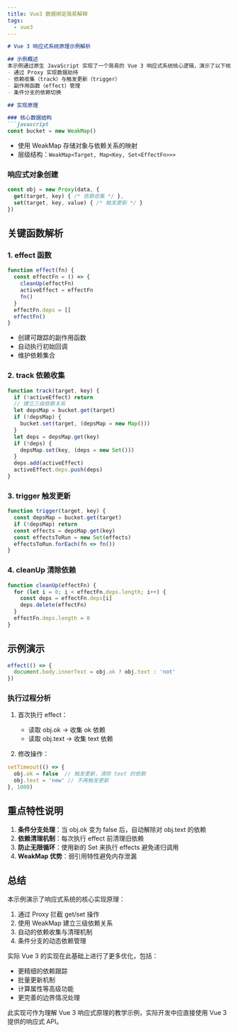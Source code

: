 ```yaml
---
title: Vue3 数据绑定简易解释
tags:
  - vue3
---
```

```markdown
# Vue 3 响应式系统原理示例解析

## 示例概述
本示例通过原生 JavaScript 实现了一个简易的 Vue 3 响应式系统核心逻辑，演示了以下核心功能：
- 通过 Proxy 实现数据劫持
- 依赖收集（track）与触发更新（trigger）
- 副作用函数（effect）管理
- 条件分支的依赖切换

## 实现原理

### 核心数据结构
```javascript
const bucket = new WeakMap()
```
- 使用 WeakMap 存储对象与依赖关系的映射
- 层级结构：`WeakMap<Target, Map<Key, Set<EffectFn>>>`

### 响应式对象创建
```javascript
const obj = new Proxy(data, {
  get(target, key) { /* 依赖收集 */ },
  set(target, key, value) { /* 触发更新 */ }
})
```

## 关键函数解析

### 1. effect 函数
```javascript
function effect(fn) {
  const effectFn = () => {
    cleanUp(effectFn)
    activeEffect = effectFn
    fn()
  }
  effectFn.deps = []
  effectFn()
}
```
- 创建可跟踪的副作用函数
- 自动执行初始回调
- 维护依赖集合

### 2. track 依赖收集
```javascript
function track(target, key) {
  if (!activeEffect) return
  // 建立三级依赖关系
  let depsMap = bucket.get(target)
  if (!depsMap) {
    bucket.set(target, (depsMap = new Map()))
  }
  let deps = depsMap.get(key)
  if (!deps) {
    depsMap.set(key, (deps = new Set()))
  }
  deps.add(activeEffect)
  activeEffect.deps.push(deps)
}
```

### 3. trigger 触发更新
```javascript
function trigger(target, key) {
  const depsMap = bucket.get(target)
  if (!depsMap) return
  const effects = depsMap.get(key)
  const effectsToRun = new Set(effects)
  effectsToRun.forEach(fn => fn())
}
```

### 4. cleanUp 清除依赖
```javascript
function cleanUp(effectFn) {
  for (let i = 0; i < effectFn.deps.length; i++) {
    const deps = effectFn.deps[i]
    deps.delete(effectFn)
  }
  effectFn.deps.length = 0
}
```

## 示例演示
```javascript
effect(() => {
  document.body.innerText = obj.ok ? obj.text : 'not'
})
```

### 执行过程分析
1. 首次执行 effect：
   - 读取 obj.ok → 收集 ok 依赖
   - 读取 obj.text → 收集 text 依赖

2. 修改操作：
```javascript
setTimeout(() => {
  obj.ok = false  // 触发更新，清除 text 的依赖
  obj.text = 'new' // 不再触发更新
}, 1000)
```

## 重点特性说明
1. **条件分支处理**：当 obj.ok 变为 false 后，自动解除对 obj.text 的依赖
2. **依赖清理机制**：每次执行 effect 前清理旧依赖
3. **防止无限循环**：使用新的 Set 来执行 effects 避免递归调用
4. **WeakMap 优势**：弱引用特性避免内存泄漏

## 总结
本示例演示了响应式系统的核心实现原理：
1. 通过 Proxy 拦截 get/set 操作
2. 使用 WeakMap 建立三级依赖关系
3. 自动的依赖收集与清理机制
4. 条件分支的动态依赖管理

实际 Vue 3 的实现在此基础上进行了更多优化，包括：
- 更精细的依赖跟踪
- 批量更新机制
- 计算属性等高级功能
- 更完善的边界情况处理

此实现可作为理解 Vue 3 响应式原理的教学示例，实际开发中应直接使用 Vue 3 提供的响应式 API。
```